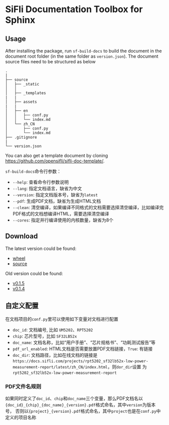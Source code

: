 # SiFli Documentation Toolbox for Sphinx

## Usage
After installing the package, run `sf-build-docs` to build the document in the document root folder (in the same folder as `version.json`). The document source files need to be structured as below 
```
.
|
├── source
│   ├── _static
│   │   
│   ├── _templates
|   |
│   ├── assets
|   |
│   ├── en
│   │   ├── conf.py
│   │   └── index.md
│   └── zh_CN
│       ├── conf.py
│       └── index.md
├── .gitignore
|
└── version.json
```

You can also get a template document by cloning https://github.com/opensifli/sifli-doc-template/.

`sf-build-docs`命令行参数：
- `--help`: 查看命令行参数说明
- `--lang`: 指定文档语言，缺省为中文
- `--version`: 指定文档版本号，缺省为`latest`
- `--pdf`: 生成PDF文档，缺省为生成HTML文档
- `--clean`: 清空编译，如果编译不同格式的文档需要选择清空编译，比如编译完PDF格式的文档想编译HTML，需要选择清空编译
- `--cores`: 指定并行编译使用的内核数量，缺省为8个

## Download
The latest version could be found: 
- [wheel](https://downloads.sifli.com/tools/sifli-docs-toolbox/latest/sifli_docs_toolbox-latest-py3-none-any.whl)
- [source](https://downloads.sifli.com/tools/sifli-docs-toolbox/latest/sifli_docs_toolbox-latest.tar.gz)

Old version could be found:
- [v0.1.5](https://downloads.sifli.com/tools/sifli-docs-toolbox/v0.1.5/sifli_docs_toolbox-0.1.5-py3-none-any.whl)
- [v0.1.4](https://downloads.sifli.com/tools/sifli-docs-toolbox/v0.1.4/sifli_docs_toolbox-0.1.4-py3-none-any.whl)


## 自定义配置
在文档项目的`conf.py`里可以使用如下变量对文档进行配置
- `doc_id`: 文档编号, 比如 `UM5202`、`RPT5202`
- `chip`: 芯片型号，比如 `SF32LB52x`
- `doc_name`: 文档名称，比如“用户手册”、“芯片规格书”、“功耗测试报告”等
- `pdf_url_enabled`: HTML文档是否需要放置PDF文档链接，`True`: 有链接
- `doc_dir`: 文档路径，比如在线文档的链接是`https://docs.sifli.com/projects/rpt5202_sf32lb52x-low-power-measurement-report/latest/zh_CN/index.html`，则`dor_dir`设置
为`rpt5202_sf32lb52x-low-power-measurement-report`

### PDF文件名规则
如果同时定义了`doc_id`、`chip`和`doc_name`三个变量，那么PDF文档名以`{doc_id}_{chip}_{doc_name}_{version}.pdf`格式命名，其中`version`为版本号，
否则以`{project}_{version}.pdf`格式命名，其中`project`也是在`conf.py`中定义的项目名称